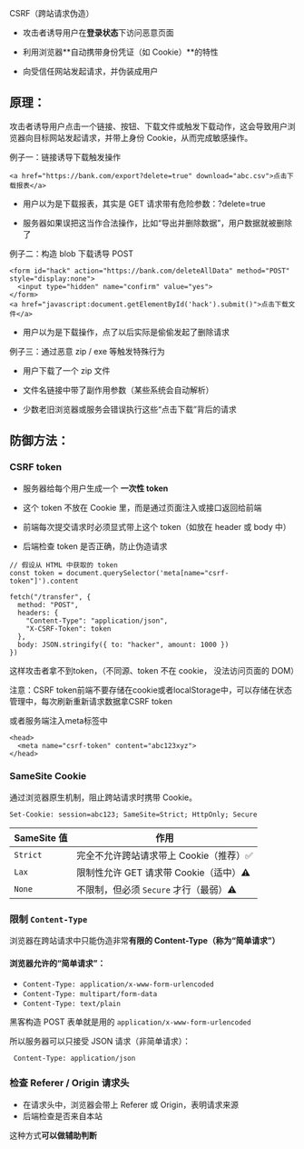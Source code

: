 
CSRF（跨站请求伪造）

- 攻击者诱导用户在**登录状态**下访问恶意页面
    
- 利用浏览器**自动携带身份凭证（如 Cookie）**的特性
    
- 向受信任网站发起请求，并伪装成用户

## 原理：

攻击者诱导用户点击一个链接、按钮、下载文件或触发下载动作，这会导致用户浏览器向目标网站发起请求，并带上身份 Cookie，从而完成敏感操作。

例子一：链接诱导下载触发操作

```
<a href="https://bank.com/export?delete=true" download="abc.csv">点击下载报表</a>
```

* 用户以为是下载报表，其实是 GET 请求带有危险参数：?delete=true

* 服务器如果误把这当作合法操作，比如“导出并删除数据”，用户数据就被删除了

例子二：构造 blob 下载诱导 POST

```
<form id="hack" action="https://bank.com/deleteAllData" method="POST" style="display:none">
  <input type="hidden" name="confirm" value="yes">
</form>
<a href="javascript:document.getElementById('hack').submit()">点击下载文件</a>
```

* 用户以为是下载操作，点了以后实际是偷偷发起了删除请求

例子三：通过恶意 zip / exe 等触发特殊行为

* 用户下载了一个 zip 文件

* 文件名链接中带了副作用参数（某些系统会自动解析）

* 少数老旧浏览器或服务会错误执行这些“点击下载”背后的请求


## 防御方法：

### CSRF token

- 服务器给每个用户生成一个 **一次性 token**
    
- 这个 token 不放在 Cookie 里，而是通过页面注入或接口返回给前端
    
- 前端每次提交请求时必须显式带上这个 token（如放在 header 或 body 中）
    
- 后端检查 token 是否正确，防止伪造请求

```
// 假设从 HTML 中获取的 token
const token = document.querySelector('meta[name="csrf-token"]').content

fetch("/transfer", {
  method: "POST",
  headers: {
    "Content-Type": "application/json",
    "X-CSRF-Token": token
  },
  body: JSON.stringify({ to: "hacker", amount: 1000 })
})
```

这样攻击者拿不到token，（不同源、token 不在 cookie， 没法访问页面的 DOM）

注意：CSRF token前端不要存储在cookie或者localStorage中，可以存储在状态管理中，每次刷新重新请求数据拿CSRF token

或者服务端注入meta标签中

```
<head>
  <meta name="csrf-token" content="abc123xyz">
</head>
```
### SameSite Cookie

通过浏览器原生机制，阻止跨站请求时携带 Cookie。

```
Set-Cookie: session=abc123; SameSite=Strict; HttpOnly; Secure
```

| SameSite 值 | 作用                         |
| ---------- | -------------------------- |
| `Strict`   | 完全不允许跨站请求带上 Cookie（推荐）✅    |
| `Lax`      | 限制性允许 GET 请求带 Cookie（适中）⚠️ |
| `None`     | 不限制，但必须 `Secure` 才行（最弱）⚠️  |

### 限制 `Content-Type`

浏览器在跨站请求中只能伪造非常**有限的 Content-Type（称为“简单请求”）**

#### 浏览器允许的“简单请求”：

- `Content-Type: application/x-www-form-urlencoded`
- `Content-Type: multipart/form-data`
- `Content-Type: text/plain`

黑客构造 POST 表单就是用的 `application/x-www-form-urlencoded`

所以服务器可以只接受 JSON 请求（非简单请求）：

```
 Content-Type: application/json
```


### 检查 Referer / Origin 请求头

- 在请求头中，浏览器会带上 Referer 或 Origin，表明请求来源
- 后端检查是否来自本站

这种方式**可以做辅助判断**


